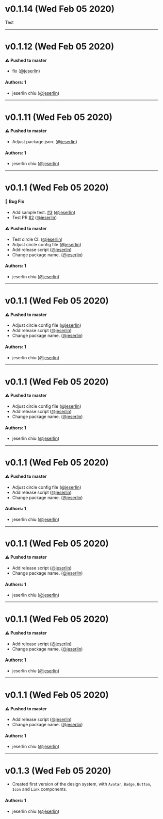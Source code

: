 # v0.1.14 (Wed Feb 05 2020)

Test

---

# v0.1.12 (Wed Feb 05 2020)

#### ⚠️ Pushed to master

- fix ([@jeserlin](https://github.com/jeserlin))

#### Authors: 1

- jeserlin chiu ([@jeserlin](https://github.com/jeserlin))

---

# v0.1.11 (Wed Feb 05 2020)

#### ⚠️ Pushed to master

- Adjust package.json. ([@jeserlin](https://github.com/jeserlin))

#### Authors: 1

- jeserlin chiu ([@jeserlin](https://github.com/jeserlin))

---

# v0.1.1 (Wed Feb 05 2020)

#### 🐛 Bug Fix

- Add sample test. [#3](https://github.com/jeserlin/learnstorybook-design-system/pull/3) ([@jeserlin](https://github.com/jeserlin))
- Test PR [#2](https://github.com/jeserlin/learnstorybook-design-system/pull/2) ([@jeserlin](https://github.com/jeserlin))

#### ⚠️ Pushed to master

- Test circle CI. ([@jeserlin](https://github.com/jeserlin))
- Adjust circle config file ([@jeserlin](https://github.com/jeserlin))
- Add release script ([@jeserlin](https://github.com/jeserlin))
- Change package name. ([@jeserlin](https://github.com/jeserlin))

#### Authors: 1

- jeserlin chiu ([@jeserlin](https://github.com/jeserlin))

---

# v0.1.1 (Wed Feb 05 2020)

#### ⚠️ Pushed to master

- Adjust circle config file ([@jeserlin](https://github.com/jeserlin))
- Add release script ([@jeserlin](https://github.com/jeserlin))
- Change package name. ([@jeserlin](https://github.com/jeserlin))

#### Authors: 1

- jeserlin chiu ([@jeserlin](https://github.com/jeserlin))

---

# v0.1.1 (Wed Feb 05 2020)

#### ⚠️ Pushed to master

- Adjust circle config file ([@jeserlin](https://github.com/jeserlin))
- Add release script ([@jeserlin](https://github.com/jeserlin))
- Change package name. ([@jeserlin](https://github.com/jeserlin))

#### Authors: 1

- jeserlin chiu ([@jeserlin](https://github.com/jeserlin))

---

# v0.1.1 (Wed Feb 05 2020)

#### ⚠️ Pushed to master

- Adjust circle config file ([@jeserlin](https://github.com/jeserlin))
- Add release script ([@jeserlin](https://github.com/jeserlin))
- Change package name. ([@jeserlin](https://github.com/jeserlin))

#### Authors: 1

- jeserlin chiu ([@jeserlin](https://github.com/jeserlin))

---

# v0.1.1 (Wed Feb 05 2020)

#### ⚠️ Pushed to master

- Add release script ([@jeserlin](https://github.com/jeserlin))
- Change package name. ([@jeserlin](https://github.com/jeserlin))

#### Authors: 1

- jeserlin chiu ([@jeserlin](https://github.com/jeserlin))

---

# v0.1.1 (Wed Feb 05 2020)

#### ⚠️ Pushed to master

- Add release script ([@jeserlin](https://github.com/jeserlin))
- Change package name. ([@jeserlin](https://github.com/jeserlin))

#### Authors: 1

- jeserlin chiu ([@jeserlin](https://github.com/jeserlin))

---

# v0.1.1 (Wed Feb 05 2020)

#### ⚠️ Pushed to master

- Add release script ([@jeserlin](https://github.com/jeserlin))
- Change package name. ([@jeserlin](https://github.com/jeserlin))

#### Authors: 1

- jeserlin chiu ([@jeserlin](https://github.com/jeserlin))

---

# v0.1.3 (Wed Feb 05 2020)

- Created first version of the design system, with `Avatar`, `Badge`, `Button`, `Icon` and `Link` components.

#### Authors: 1

- jeserlin chiu ([@jeserlin](https://github.com/jeserlin))
